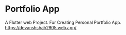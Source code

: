 # Portfolio App

A Flutter web Project. For Creating Personal Portfolio App.
https://devanshshah2805.web.app/
